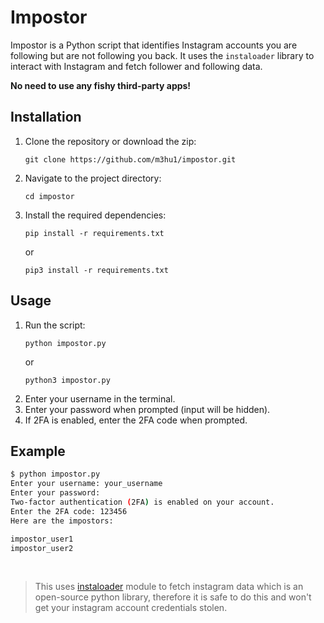 # Impostor

Impostor is a Python script that identifies Instagram accounts you are following but are not following you back. It uses the `instaloader` library to interact with Instagram and fetch follower and following data.<br>

**No need to use any fishy third-party apps!**


## Installation

1. Clone the repository or download the zip:
    ```
    git clone https://github.com/m3hu1/impostor.git
    ```
2. Navigate to the project directory:
    ```
    cd impostor
    ```
3. Install the required dependencies:
    ```
    pip install -r requirements.txt
    ```
    or
    ```
    pip3 install -r requirements.txt
    ```

## Usage

1. Run the script:
    ```
    python impostor.py
    ```
    or
    ```
    python3 impostor.py
    ```
3. Enter your username in the terminal.
4. Enter your password when prompted (input will be hidden).
5. If 2FA is enabled, enter the 2FA code when prompted.

## Example

```sh
$ python impostor.py
Enter your username: your_username
Enter your password:
Two-factor authentication (2FA) is enabled on your account.
Enter the 2FA code: 123456
Here are the impostors:

impostor_user1
impostor_user2
```
<br>

> This uses [instaloader](https://instaloader.github.io/) module to fetch instagram data which is an open-source python library, therefore it is safe to do this and won't get your instagram account credentials stolen.
